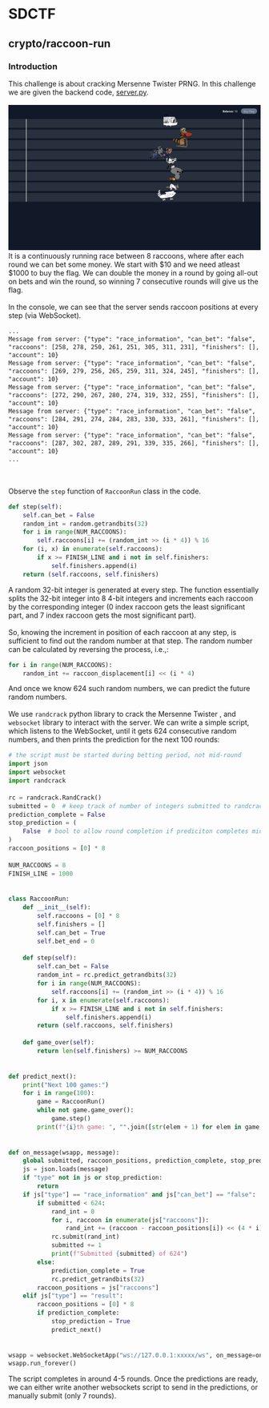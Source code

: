 # SDCTF

## crypto/raccoon-run

### Introduction

This challenge is about cracking Mersenne Twister PRNG. In this challenge we are given the backend code, [server.py](https://github.com/acmucsd/sdctf-2024/blob/main/crypto/raccoon-run/dist/server.py).
<br><br>
![raccoon-run](raccoon-run.jpeg)
It is a continuously running race between 8 raccoons, where after each round we can bet some money. We start with $10 and we need atleast $1000 to buy the flag.
We can double the money in a round by going all-out on bets and win the round, so winning 7 consecutive rounds will give us the flag.
<br><br>
In the console, we can see that the server sends raccoon positions at every step (via WebSocket).

```
...
Message from server: {"type": "race_information", "can_bet": "false", "raccoons": [258, 278, 250, 261, 251, 305, 311, 231], "finishers": [], "account": 10}
Message from server: {"type": "race_information", "can_bet": "false", "raccoons": [269, 279, 256, 265, 259, 311, 324, 245], "finishers": [], "account": 10}
Message from server: {"type": "race_information", "can_bet": "false", "raccoons": [272, 290, 267, 280, 274, 319, 332, 255], "finishers": [], "account": 10}
Message from server: {"type": "race_information", "can_bet": "false", "raccoons": [284, 291, 274, 284, 283, 330, 333, 261], "finishers": [], "account": 10}
Message from server: {"type": "race_information", "can_bet": "false", "raccoons": [287, 302, 287, 289, 291, 339, 335, 266], "finishers": [], "account": 10}
...
```

<br><br>
Observe the `step` function of `RaccoonRun` class in the code.

```python
def step(self):
    self.can_bet = False
    random_int = random.getrandbits(32)
    for i in range(NUM_RACCOONS):
        self.raccoons[i] += (random_int >> (i * 4)) % 16
    for (i, x) in enumerate(self.raccoons):
        if x >= FINISH_LINE and i not in self.finishers:
            self.finishers.append(i)
    return (self.raccoons, self.finishers)
```

A random 32-bit integer is generated at every step. The function essentially splits the 32-bit integer into 8 4-bit integers and increments each raccoon by the corresponding integer (0 index raccoon gets the least significant part, and 7 index raccoon gets the most significant part).
<br><br>
So, knowing the increment in position of each raccoon at any step, is sufficient to find out the random number at that step.
The random number can be calculated by reversing the process, i.e.,:

```python
for i in range(NUM_RACCOONS):
    random_int += raccoon_displacement[i] << (i * 4)
```

And once we know 624 such random numbers, we can predict the future random numbers.
<br><br>
We use `randcrack` python library to crack the Mersenne Twister , and `websocket` library to interact with the server.
We can write a simple script, which listens to the WebSocket, until it gets 624 consecutive random numbers, and then prints the prediction for the next 100 rounds:

```python
# the script must be started during betting period, not mid-round
import json
import websocket
import randcrack

rc = randcrack.RandCrack()
submitted = 0  # keep track of number of integers submitted to randcrack
prediction_complete = False
stop_prediction = (
    False  # bool to allow round completion if prediciton completes mid round
)
raccoon_positions = [0] * 8

NUM_RACCOONS = 8
FINISH_LINE = 1000


class RaccoonRun:
    def __init__(self):
        self.raccoons = [0] * 8
        self.finishers = []
        self.can_bet = True
        self.bet_end = 0

    def step(self):
        self.can_bet = False
        random_int = rc.predict_getrandbits(32)
        for i in range(NUM_RACCOONS):
            self.raccoons[i] += (random_int >> (i * 4)) % 16
        for i, x in enumerate(self.raccoons):
            if x >= FINISH_LINE and i not in self.finishers:
                self.finishers.append(i)
        return (self.raccoons, self.finishers)

    def game_over(self):
        return len(self.finishers) >= NUM_RACCOONS


def predict_next():
    print("Next 100 games:")
    for i in range(100):
        game = RaccoonRun()
        while not game.game_over():
            game.step()
        print(f"{i}th game: ", "".join([str(elem + 1) for elem in game.finishers]))


def on_message(wsapp, message):
    global submitted, raccoon_positions, prediction_complete, stop_prediction
    js = json.loads(message)
    if "type" not in js or stop_prediction:
        return
    if js["type"] == "race_information" and js["can_bet"] == "false":
        if submitted < 624:
            rand_int = 0
            for i, raccoon in enumerate(js["raccoons"]):
                rand_int += (raccoon - raccoon_positions[i]) << (4 * i)
            rc.submit(rand_int)
            submitted += 1
            print(f"Submitted {submitted} of 624")
        else:
            prediction_complete = True
            rc.predict_getrandbits(32)
        raccoon_positions = js["raccoons"]
    elif js["type"] == "result":
        raccoon_positions = [0] * 8
        if prediction_complete:
            stop_prediction = True
            predict_next()


wsapp = websocket.WebSocketApp("ws://127.0.0.1:xxxxx/ws", on_message=on_message)
wsapp.run_forever()
```

The script completes in around 4-5 rounds.
Once the predictions are ready, we can either write another websockets script to send in the predictions, or manually submit (only 7 rounds).
